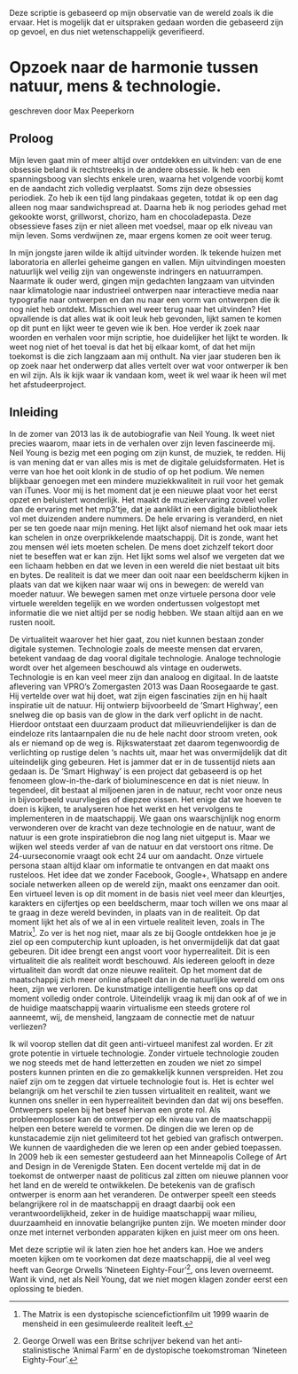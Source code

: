 Deze scriptie is gebaseerd op mijn observatie van de wereld zoals ik die ervaar. Het is mogelijk dat er uitspraken gedaan worden die gebaseerd zijn op gevoel, en dus niet wetenschappelijk geverifieerd.

# Opzoek naar de harmonie tussen natuur, mens & technologie.
geschreven door Max Peeperkorn

## Proloog
Mijn leven gaat min of meer altijd over ontdekken en uitvinden: van de ene obsessie beland ik rechtstreeks in de andere obsessie. Ik heb een spanningsboog van slechts enkele uren, waarna het volgende voorbij komt en de aandacht zich volledig verplaatst. Soms zijn deze obsessies periodiek. Zo heb ik een tijd lang pindakaas gegeten, totdat ik op een dag alleen nog maar sandwichspread at. Daarna heb ik nog periodes gehad met gekookte worst, grillworst, chorizo, ham en chocoladepasta. Deze obsessieve fases zijn er niet alleen met voedsel, maar op elk niveau van mijn leven. Soms verdwijnen ze, maar ergens komen ze ooit weer terug.

In mijn jongste jaren wilde ik altijd uitvinder worden. Ik tekende huizen met laboratoria en allerlei geheime gangen en vallen. Mijn uitvindingen moesten natuurlijk wel veilig zijn van ongewenste indringers en natuurrampen. Naarmate ik ouder werd, gingen mijn gedachten langzaam van uitvinden naar klimatologie naar industrieel ontwerpen naar interactieve media naar typografie naar ontwerpen en dan nu naar een vorm van ontwerpen die ik nog niet heb ontdekt. Misschien wel weer terug naar het uitvinden? Het opvallende is dat alles wat ik ooit leuk heb gevonden, lijkt samen te komen op dit punt en lijkt weer te geven wie ik ben. Hoe verder ik zoek naar woorden en verhalen voor mijn scriptie, hoe duidelijker het lijkt te worden. Ik weet nog niet of het toeval is dat het bij elkaar komt, of dat het mijn toekomst is die zich langzaam aan mij onthult. Na vier jaar studeren ben ik op zoek naar het onderwerp dat alles vertelt over wat voor ontwerper ik ben en wil zijn. Als ik kijk waar ik vandaan kom, weet ik wel waar ik heen wil met het afstudeerproject. 

## Inleiding
In de zomer van 2013 las ik de autobiografie van Neil Young. Ik weet niet precies waarom, maar iets in de verhalen over zijn leven fascineerde mij. Neil Young is bezig met een poging om zijn kunst, de muziek, te redden. Hij is van mening dat er van alles mis is met de digitale geluidsformaten. Het is verre van hoe het ooit klonk in de studio of op het podium. We nemen blijkbaar genoegen met een mindere muziekkwaliteit in ruil voor het gemak van iTunes. Voor mij is het moment dat je een nieuwe plaat voor het eerst opzet en beluistert wonderlijk. Het maakt de muziekervaring zoveel voller dan de ervaring met het mp3’tje, dat je aanklikt in een digitale bibliotheek vol met duizenden andere nummers. De hele ervaring is veranderd, en niet per se ten goede naar mijn mening. Het lijkt alsof niemand het ook maar iets kan schelen in onze overprikkelende maatschappij. Dit is zonde, want het zou mensen wél iets moeten schelen. De mens doet zichzelf tekort door niet te beseffen wat er kan zijn. Het lijkt soms wel alsof we vergeten dat we een lichaam hebben en dat we leven in een wereld die niet bestaat uit bits en bytes. De realiteit is dat we meer dan ooit naar een beeldscherm kijken in plaats van dat we kijken naar waar wij ons in bewegen: de wereld van moeder natuur. We bewegen samen met onze virtuele persona door vele virtuele werelden tegelijk en we worden ondertussen volgestopt met informatie die we niet altijd per se nodig hebben. We staan altijd aan en we rusten nooit. 

De virtualiteit waarover het hier gaat, zou niet kunnen bestaan zonder digitale systemen. Technologie zoals de meeste mensen dat ervaren, betekent vandaag de dag vooral digitale technologie. Analoge technologie wordt over het algemeen beschouwd als vintage en ouderwets. Technologie is en kan veel meer zijn dan analoog en digitaal. In de laatste aflevering van VPRO’s Zomergasten 2013 was Daan Roosegaarde te gast. Hij vertelde over wat hij doet, wat zijn eigen fascinaties zijn en hij haalt inspiratie uit de natuur. Hij ontwierp bijvoorbeeld de ’Smart Highway’, een snelweg die op basis van de glow in the dark verf oplicht in de nacht. Hierdoor ontstaat een duurzaam product dat milieuvriendelijker is dan de eindeloze rits lantaarnpalen die nu de hele nacht door stroom vreten, ook als er niemand op de weg is. Rijkswaterstaat zet daarom tegenwoordig de verlichting op rustige delen ‘s nachts uit, maar het was onvermijdelijk dat dit uiteindelijk ging gebeuren. Het is jammer dat er in de tussentijd niets aan gedaan is. De ’Smart Highway’ is een project dat gebaseerd is op het fenomeen glow-in-the-dark of bioluminescence en dat is niet nieuw. In tegendeel, dit bestaat al miljoenen jaren in de natuur, recht voor onze neus in bijvoorbeeld vuurvliegjes of diepzee vissen. Het enige dat we hoeven te doen is kijken, te analyseren hoe het werkt en het vervolgens te implementeren in de maatschappij. We gaan ons waarschijnlijk nog enorm verwonderen over de kracht van deze technologie en de natuur, want de natuur is een grote inspiratiebron die nog lang niet uitgeput is. Maar we wijken wel steeds verder af van de natuur en dat verstoort ons ritme. De 24-uurseconomie vraagt ook echt 24 uur om aandacht. Onze virtuele persona staan altijd klaar om informatie te ontvangen en dat maakt ons rusteloos. Het idee dat we zonder Facebook, Google+, Whatsapp en andere sociale netwerken alleen op de wereld zijn, maakt ons eenzamer dan ooit. Een virtueel leven is op dit moment in de basis niet veel meer dan kleurtjes, karakters en cijfertjes op een beeldscherm, maar toch willen we ons maar al te graag in deze wereld bevinden, in plaats van in de realiteit. Op dat moment lijkt het als of we al in een virtuele realiteit leven, zoals in The Matrix[^een]. Zo ver is het nog niet, maar als ze bij Google ontdekken hoe je je ziel op een computerchip kunt uploaden, is het onvermijdelijk dat dat gaat gebeuren. Dit idee brengt een angst voort voor hyperrealiteit. Dit is een virtualiteit die als realiteit wordt beschouwd. Als iedereen gelooft in deze virtualiteit dan wordt dat onze nieuwe realiteit. Op het moment dat de maatschappij zich meer online afspeelt dan in de natuurlijke wereld om ons heen, zijn we verloren. De kunstmatige intelligentie heeft ons op dat moment volledig onder controle. Uiteindelijk vraag ik mij dan ook af of we in de huidige maatschappij waarin virtualisme een steeds grotere rol aanneemt, wij, de mensheid, langzaam de connectie met de natuur verliezen?

Ik wil voorop stellen dat dit geen anti-virtueel manifest zal worden. Er zit grote potentie in virtuele technologie. Zonder virtuele technologie zouden we nog steeds met de hand letterzetten en zouden we niet zo simpel posters kunnen printen en die zo gemakkelijk kunnen verspreiden. Het zou naïef zijn om te zeggen dat virtuele technologie fout is. Het is echter wel belangrijk om het verschil te zien tussen virtualiteit en realiteit, want we kunnen ons sneller in een hyperrealiteit bevinden dan dat wij ons beseffen. 
Ontwerpers spelen bij het besef hiervan een grote rol. Als probleemoplosser kan de ontwerper op elk niveau van de maatschappij helpen een betere wereld te vormen. De dingen die we leren op de kunstacademie zijn niet gelimiteerd tot het gebied van grafisch ontwerpen. We kunnen de vaardigheden die we leren op een ander gebied toepassen. In 2009 heb ik een semester gestudeerd aan het Minneapolis College of Art and Design in de Verenigde Staten. Een docent vertelde mij dat in de toekomst de ontwerper naast de politicus zal zitten om nieuwe plannen voor het land en de wereld te ontwikkelen. De betekenis van de grafisch ontwerper is enorm aan het veranderen. De ontwerper speelt een steeds belangrijkere rol in de maatschappij en draagt daarbij ook een verantwoordelijkheid, zeker in de huidige maatschappij waar milieu, duurzaamheid en innovatie belangrijke punten zijn. We moeten minder door onze met internet verbonden apparaten kijken en juist meer om ons heen. 

Met deze scriptie wil ik laten zien hoe het anders kan. Hoe we anders moeten kijken om te voorkomen dat deze maatschappij, die al veel weg heeft van George Orwells ’Nineteen Eighty-Four’[^twee], ons leven overneemt. Want ik vind, net als Neil Young, dat we niet mogen klagen zonder eerst een oplossing te bieden.

[^een]: The Matrix is een dystopische sciencefictionfilm uit 1999 waarin de mensheid in een gesimuleerde realiteit leeft.
[^twee]: George Orwell was een Britse schrijver bekend van het anti-stalinistische ‘Animal Farm’ en de dystopische toekomstroman ’Nineteen Eighty-Four’.
